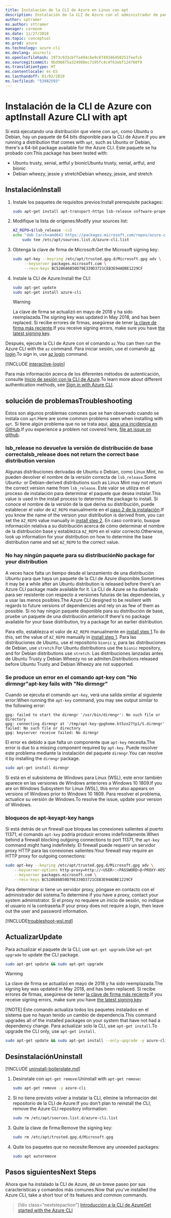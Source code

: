 ```yaml
---
title: Instalación de la CLI de Azure en Linux con apt
description: Instalación de la CLI de Azure con el administrador de paquetes apt
author: sptramer
ms.author: sttramer
manager: carmonm
ms.date: 11/27/2018
ms.topic: conceptual
ms.prod: azure
ms.technology: azure-cli
ms.devlang: azurecli
ms.openlocfilehash: 1973c933cbffa494cbe9c0749346450251feefcb
ms.sourcegitcommit: 9bd90875a324908ec7195fc4c4f63ebf124760f9
ms.translationtype: HT
ms.contentlocale: es-ES
ms.lasthandoff: 01/02/2019
ms.locfileid: "53982593"
---
```

# <a name="install-azure-cli-with-apt"></a><span data-ttu-id="e6b07-103">Instalación de la CLI de Azure con apt</span><span class="sxs-lookup"><span data-stu-id="e6b07-103">Install Azure CLI with apt</span></span>

<span data-ttu-id="e6b07-104">Si está ejecutando una distribución que viene con `apt`, como Ubuntu o Debian, hay un paquete de 64 bits disponible para la CLI de Azure.</span><span class="sxs-lookup"><span data-stu-id="e6b07-104">If you are running a distribution that comes with `apt`, such as Ubuntu or Debian, there's a 64-bit package available for the Azure CLI.</span></span> <span data-ttu-id="e6b07-105">Este paquete se ha probado con:</span><span class="sxs-lookup"><span data-stu-id="e6b07-105">This package has been tested with:</span></span>

* <span data-ttu-id="e6b07-106">Ubuntu trusty, xenial, artful y bionic</span><span class="sxs-lookup"><span data-stu-id="e6b07-106">Ubuntu trusty, xenial, artful, and bionic</span></span>
* <span data-ttu-id="e6b07-107">Debian wheezy, jessie y stretch</span><span class="sxs-lookup"><span data-stu-id="e6b07-107">Debian wheezy, jessie, and stretch</span></span>

## <a name="install"></a><span data-ttu-id="e6b07-108">Instalación</span><span class="sxs-lookup"><span data-stu-id="e6b07-108">Install</span></span>

1. <span data-ttu-id="e6b07-109">Instale los paquetes de requisitos previos:</span><span class="sxs-lookup"><span data-stu-id="e6b07-109">Install prerequisite packages:</span></span>

    ```bash
    sudo apt-get install apt-transport-https lsb-release software-properties-common dirmngr -y
    ```

2. <div id="set-release"/><span data-ttu-id="e6b07-110">Modifique la lista de orígenes:</span><span class="sxs-lookup"><span data-stu-id="e6b07-110">Modify your sources list:</span></span>

    ```bash
    AZ_REPO=$(lsb_release -cs)
    echo "deb [arch=amd64] https://packages.microsoft.com/repos/azure-cli/ $AZ_REPO main" | \
        sudo tee /etc/apt/sources.list.d/azure-cli.list
    ```

3. <div id="signingKey"/><span data-ttu-id="e6b07-111">Obtenga la clave de firma de Microsoft:</span><span class="sxs-lookup"><span data-stu-id="e6b07-111">Get the Microsoft signing key:</span></span>

   ```bash
   sudo apt-key --keyring /etc/apt/trusted.gpg.d/Microsoft.gpg adv \
        --keyserver packages.microsoft.com \
        --recv-keys BC528686B50D79E339D3721CEB3E94ADBE1229CF
   ```

4. <span data-ttu-id="e6b07-112">Instale la CLI de Azure:</span><span class="sxs-lookup"><span data-stu-id="e6b07-112">Install the CLI:</span></span>

   ```bash
   sudo apt-get update
   sudo apt-get install azure-cli
   ```

   > [!WARNING]
   > <span data-ttu-id="e6b07-113">La clave de firma se actualizó en mayo de 2018 y ha sido reemplazada.</span><span class="sxs-lookup"><span data-stu-id="e6b07-113">The signing key was updated in May 2018, and has been replaced.</span></span> <span data-ttu-id="e6b07-114">Si recibe errores de firmas, asegúrese de tener [la clave de firma más reciente](#signingKey).</span><span class="sxs-lookup"><span data-stu-id="e6b07-114">If you receive signing errors, make sure you have [the latest signing key](#signingKey).</span></span>

<span data-ttu-id="e6b07-115">Después, ejecute la CLI de Azure con el comando `az`.</span><span class="sxs-lookup"><span data-stu-id="e6b07-115">You can then run the Azure CLI with the `az` command.</span></span> <span data-ttu-id="e6b07-116">Para iniciar sesión, use el comando [az login](/cli/azure/reference-index#az-login).</span><span class="sxs-lookup"><span data-stu-id="e6b07-116">To sign in, use [az login](/cli/azure/reference-index#az-login) command.</span></span>

[!INCLUDE [interactive-login](includes/interactive-login.md)]

<span data-ttu-id="e6b07-117">Para más información acerca de los diferentes métodos de autenticación, consulte [Inicio de sesión con la CLI de Azure](authenticate-azure-cli.md).</span><span class="sxs-lookup"><span data-stu-id="e6b07-117">To learn more about different authentication methods, see [Sign in with Azure CLI](authenticate-azure-cli.md).</span></span>

## <a name="troubleshooting"></a><span data-ttu-id="e6b07-118">solución de problemas</span><span class="sxs-lookup"><span data-stu-id="e6b07-118">Troubleshooting</span></span>

<span data-ttu-id="e6b07-119">Estos son algunos problemas comunes que se han observado cuando se instala con `apt`.</span><span class="sxs-lookup"><span data-stu-id="e6b07-119">Here are some common problems seen when installing with `apt`.</span></span> <span data-ttu-id="e6b07-120">Si tiene algún problema que no se trata aquí, [abra una incidencia en GitHub](https://github.com/Azure/azure-cli/issues).</span><span class="sxs-lookup"><span data-stu-id="e6b07-120">If you experience a problem not covered here, [file an issue on github](https://github.com/Azure/azure-cli/issues).</span></span>

### <a name="lsbrelease-does-not-return-the-correct-base-distribution-version"></a><span data-ttu-id="e6b07-121">lsb_release no devuelve la versión de distribución de base correcta</span><span class="sxs-lookup"><span data-stu-id="e6b07-121">lsb_release does not return the correct base distribution version</span></span>

<span data-ttu-id="e6b07-122">Algunas distribuciones derivadas de Ubuntu o Debian, como Linux Mint, no pueden devolver el nombre de la versión correcta de `lsb_release`.</span><span class="sxs-lookup"><span data-stu-id="e6b07-122">Some Ubuntu- or Debian-derived distributions such as Linux Mint may not return the correct version name from `lsb_release`.</span></span> <span data-ttu-id="e6b07-123">Este valor se utiliza en el proceso de instalación para determinar el paquete que desea instalar.</span><span class="sxs-lookup"><span data-stu-id="e6b07-123">This value is used in the install process to determine the package to install.</span></span> <span data-ttu-id="e6b07-124">Si conoce el nombre de la versión de la que deriva su distribución, puede establecer el valor de `AZ_REPO` manualmente en el [paso 2 de la instalación](#set-release).</span><span class="sxs-lookup"><span data-stu-id="e6b07-124">If you know the name of the version your distribution is derived from, you can set the `AZ_REPO` value manually in [install step 2](#set-release).</span></span> <span data-ttu-id="e6b07-125">En caso contrario, busque información relativa a su distribución acerca de cómo determinar el nombre de la distribución base y establezca `AZ_REPO` en el valor correcto.</span><span class="sxs-lookup"><span data-stu-id="e6b07-125">Otherwise, look up information for your distribution on how to determine the base distribution name and set `AZ_REPO` to the correct value.</span></span>

### <a name="no-package-for-your-distribution"></a><span data-ttu-id="e6b07-126">No hay ningún paquete para su distribución</span><span class="sxs-lookup"><span data-stu-id="e6b07-126">No package for your distribution</span></span>

<span data-ttu-id="e6b07-127">A veces hace falta un tiempo desde el lanzamiento de una distribución Ubuntu para que haya un paquete de la CLI de Azure disponible.</span><span class="sxs-lookup"><span data-stu-id="e6b07-127">Sometimes it may be a while after an Ubuntu distribution is released before there's an Azure CLI package made available for it.</span></span> <span data-ttu-id="e6b07-128">La CLI de Azure se ha diseñado para ser resistente con respecto a versiones futuras de las dependencias, y a usar las menos posibles.</span><span class="sxs-lookup"><span data-stu-id="e6b07-128">The Azure CLI designed to be resilient with regards to future versions of dependencies and rely on as few of them as possible.</span></span> <span data-ttu-id="e6b07-129">Si no hay ningún paquete disponible para su distribución de base, pruebe un paquete de una distribución anterior.</span><span class="sxs-lookup"><span data-stu-id="e6b07-129">If there's no package available for your base distribution, try a package for an earlier distribution.</span></span>

<span data-ttu-id="e6b07-130">Para ello, establezca el valor de `AZ_REPO` manualmente en [install step 1](#install-step-1).</span><span class="sxs-lookup"><span data-stu-id="e6b07-130">To do this, set the value of `AZ_REPO` manually in [install step 1](#install-step-1).</span></span> <span data-ttu-id="e6b07-131">Para las distribuciones de Ubuntu, use el repositorio `bionic` y, para las distribuciones de Debian, use `stretch`.</span><span class="sxs-lookup"><span data-stu-id="e6b07-131">For Ubuntu distributions use the `bionic` repository, and for Debian distributions use `stretch`.</span></span> <span data-ttu-id="e6b07-132">Las distribuciones lanzadas antes de Ubuntu Trusty y Debian Wheezy no se admiten.</span><span class="sxs-lookup"><span data-stu-id="e6b07-132">Distributions released before Ubuntu Trusty and Debian Wheezy are not supported.</span></span>

### <a name="apt-key-fails-with-no-dirmngr"></a><span data-ttu-id="e6b07-133">Se produce un error en el comando apt-key con "No dirmngr"</span><span class="sxs-lookup"><span data-stu-id="e6b07-133">apt-key fails with "No dirmngr"</span></span>

<span data-ttu-id="e6b07-134">Cuando se ejecuta el comando `apt-key`, verá una salida similar al siguiente error:</span><span class="sxs-lookup"><span data-stu-id="e6b07-134">When running the `apt-key` command, you may see output similar to the following error:</span></span>

```output
gpg: failed to start the dirmngr '/usr/bin/dirmngr': No such file or directory
gpg: connecting dirmngr at '/tmp/apt-key-gpghome.kt5zo27tp1/S.dirmngr' failed: No such file or directory
gpg: keyserver receive failed: No dirmngr
```

<span data-ttu-id="e6b07-135">El error es debido a que falta un componente que `apt-key` necesita.</span><span class="sxs-lookup"><span data-stu-id="e6b07-135">The error is due to a missing component required by `apt-key`.</span></span> <span data-ttu-id="e6b07-136">Puede resolver este problema mediante la instalación del paquete `dirmngr`.</span><span class="sxs-lookup"><span data-stu-id="e6b07-136">You can resolve it by installing the `dirmngr` package.</span></span>

```bash
sudo apt-get install dirmngr
```

<span data-ttu-id="e6b07-137">Si está en el subsistema de Windows para Linux (WSL), este error también aparece en las versiones de Windows anteriores a Windows 10 1809.</span><span class="sxs-lookup"><span data-stu-id="e6b07-137">If you are on Windows Subsystem for Linux (WSL), this error also appears on versions of Windows prior to Windows 10 1809.</span></span> <span data-ttu-id="e6b07-138">Para resolver el problema, actualice su versión de Windows.</span><span class="sxs-lookup"><span data-stu-id="e6b07-138">To resolve the issue, update your version of Windows.</span></span>

### <a name="apt-key-hangs"></a><span data-ttu-id="e6b07-139">bloqueos de apt-key</span><span class="sxs-lookup"><span data-stu-id="e6b07-139">apt-key hangs</span></span>

<span data-ttu-id="e6b07-140">Si está detrás de un firewall que bloquea las conexiones salientes al puerto 11371, el comando `apt-key` podría producir errores indefinidamente.</span><span class="sxs-lookup"><span data-stu-id="e6b07-140">When behind a firewall blocking outgoing connections to port 11371, the `apt-key` command might hang indefinitely.</span></span>
<span data-ttu-id="e6b07-141">El firewall puede requerir un servidor proxy HTTP para las conexiones salientes:</span><span class="sxs-lookup"><span data-stu-id="e6b07-141">Your firewall may require an HTTP proxy for outgoing connections:</span></span>

```bash
sudo apt-key --keyring /etc/apt/trusted.gpg.d/Microsoft.gpg adv \
    --keyserver-options http-proxy=http://<USER>:<PASSWORD>@<PROXY-HOST>:<PROXY-PORT>/ \
    --keyserver packages.microsoft.com \
    --recv-keys BC528686B50D79E339D3721CEB3E94ADBE1229CF
```

<span data-ttu-id="e6b07-142">Para determinar si tiene un servidor proxy, póngase en contacto con el administrador del sistema.</span><span class="sxs-lookup"><span data-stu-id="e6b07-142">To determine if you have a proxy, contact your system administrator.</span></span> <span data-ttu-id="e6b07-143">Si el proxy no requiere un inicio de sesión, no indique el usuario ni la contraseña.</span><span class="sxs-lookup"><span data-stu-id="e6b07-143">If your proxy does not require a login, then leave out the user and password information.</span></span>

[!INCLUDE[troubleshoot-wsl.md](includes/troubleshoot-wsl.md)]

## <a name="update"></a><span data-ttu-id="e6b07-144">Actualizar</span><span class="sxs-lookup"><span data-stu-id="e6b07-144">Update</span></span>

<span data-ttu-id="e6b07-145">Para actualizar el paquete de la CLI, use `apt-get upgrade`.</span><span class="sxs-lookup"><span data-stu-id="e6b07-145">Use `apt-get upgrade` to update the CLI package.</span></span>

   ```bash
   sudo apt-get update && sudo apt-get upgrade
   ```

> [!WARNING]
> <span data-ttu-id="e6b07-146">La clave de firma se actualizó en mayo de 2018 y ha sido reemplazada.</span><span class="sxs-lookup"><span data-stu-id="e6b07-146">The signing key was updated in May 2018, and has been replaced.</span></span> <span data-ttu-id="e6b07-147">Si recibe errores de firmas, asegúrese de tener [la clave de firma más reciente](#signingKey).</span><span class="sxs-lookup"><span data-stu-id="e6b07-147">If you receive signing errors, make sure you have [the latest signing key](#signingKey).</span></span>
>
> [!NOTE]
> <span data-ttu-id="e6b07-148">Este comando actualiza todos los paquetes instalados en el sistema que no hayan tenido un cambio de dependencia.</span><span class="sxs-lookup"><span data-stu-id="e6b07-148">This command upgrades all of the installed packages on your system that have not had a dependency change.</span></span>
> <span data-ttu-id="e6b07-149">Para actualizar solo la CLI, use `apt-get install`.</span><span class="sxs-lookup"><span data-stu-id="e6b07-149">To upgrade the CLI only, use `apt-get install`.</span></span>
> 
> ```bash
> sudo apt-get update && sudo apt-get install --only-upgrade -y azure-cli
> ```

## <a name="uninstall"></a><span data-ttu-id="e6b07-150">Desinstalación</span><span class="sxs-lookup"><span data-stu-id="e6b07-150">Uninstall</span></span>

[!INCLUDE [uninstall-boilerplate.md](includes/uninstall-boilerplate.md)]

1. <span data-ttu-id="e6b07-151">Desinstale con `apt-get remove`:</span><span class="sxs-lookup"><span data-stu-id="e6b07-151">Uninstall with `apt-get remove`:</span></span>

    ```bash
    sudo apt-get remove -y azure-cli
    ```

2. <span data-ttu-id="e6b07-152">Si no tiene previsto volver a instalar la CLI, elimine la información del repositorio de la CLI de Azure:</span><span class="sxs-lookup"><span data-stu-id="e6b07-152">If you don't plan to reinstall the CLI, remove the Azure CLI repository information:</span></span>

   ```bash
   sudo rm /etc/apt/sources.list.d/azure-cli.list
   ```

3. <span data-ttu-id="e6b07-153">Quite la clave de firma:</span><span class="sxs-lookup"><span data-stu-id="e6b07-153">Remove the signing key:</span></span>

    ```bash
    sudo rm /etc/apt/trusted.gpg.d/Microsoft.gpg
    ```

4. <span data-ttu-id="e6b07-154">Quite los paquetes que no necesite:</span><span class="sxs-lookup"><span data-stu-id="e6b07-154">Remove any unneeded packages:</span></span>

   ```bash
   sudo apt autoremove
   ```

## <a name="next-steps"></a><span data-ttu-id="e6b07-155">Pasos siguientes</span><span class="sxs-lookup"><span data-stu-id="e6b07-155">Next Steps</span></span>

<span data-ttu-id="e6b07-156">Ahora que ha instalado la CLI de Azure, dé un breve paseo por sus características y comandos más comunes.</span><span class="sxs-lookup"><span data-stu-id="e6b07-156">Now that you've installed the Azure CLI, take a short tour of its features and common commands.</span></span>

> [!div class="nextstepaction"]
> [<span data-ttu-id="e6b07-157">Introducción a la CLI de Azure</span><span class="sxs-lookup"><span data-stu-id="e6b07-157">Get started with the Azure CLI</span></span>](get-started-with-azure-cli.md)
